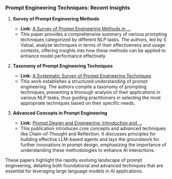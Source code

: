 ### Prompt Engineering Techniques: Recent Insights

1. **Survey of Prompt Engineering Methods**
   - **Link:** [A Survey of Prompt Engineering Methods in ...](https://arxiv.org/abs/2407.12994)
   - This paper provides a comprehensive summary of various prompting techniques categorized by different NLP tasks. The authors, led by S Vatsal, analyze techniques in terms of their effectiveness and usage contexts, offering insights into how these methods can be applied to enhance model performance effectively.

2. **Taxonomy of Prompt Engineering Techniques**
   - **Link:** [A Systematic Survey of Prompt Engineering Techniques](https://arxiv.org/abs/2406.06608)
   - This work establishes a structured understanding of prompt engineering. The authors compile a taxonomy of prompting techniques, presenting a thorough analysis of their applications in various NLP tasks, thus guiding practitioners in selecting the most appropriate techniques based on their specific needs.

3. **Advanced Concepts in Prompt Engineering**
   - **Link:** [Prompt Design and Engineering: Introduction and ...](https://arxiv.org/html/2401.14423v4)
   - This publication introduces core concepts and advanced techniques like Chain-of-Thought and Reflection. It discusses principles for building effective LLM-based agents and lays the groundwork for further innovations in prompt design, emphasizing the importance of understanding these methodologies to enhance AI interactions.

These papers highlight the rapidly evolving landscape of prompt engineering, detailing both foundational and advanced techniques that are essential for leveraging large language models in AI applications.
